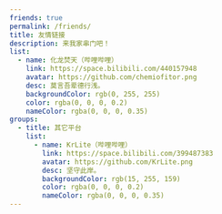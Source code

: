 ```yaml
---
friends: true
permalink: /friends/
title: 友情链接
description: 来我家串门吧！
list:
  - name: 化龙焚天（哔哩哔哩）
    link: https://space.bilibili.com/440157948
    avatar: https://github.com/chemiofitor.png
    desc: 莫言吾辈德行浅。
    backgroundColor: rgb(0, 255, 255)
    color: rgba(0, 0, 0, 0.2)
    nameColor: rgba(0, 0, 0, 0.35)
groups:
  - title: 其它平台
    list:
      - name: KrLite（哔哩哔哩）
        link: https://space.bilibili.com/399487383
        avatar: https://github.com/KrLite.png
        desc: 坚守此岸。
        backgroundColor: rgb(15, 255, 159)
        color: rgba(0, 0, 0, 0.2)
        nameColor: rgba(0, 0, 0, 0.35)
---
```

